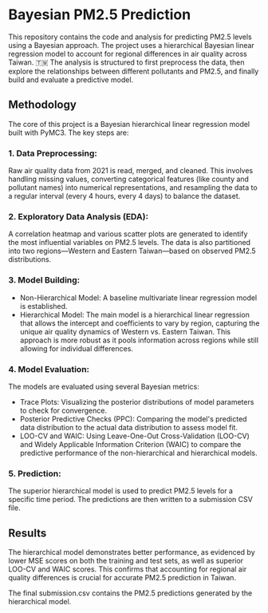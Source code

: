 # Bayesian PM2.5 Prediction
This repository contains the code and analysis for predicting PM2.5 levels using a Bayesian approach. The project uses a hierarchical Bayesian linear regression model to account for regional differences in air quality across Taiwan. 🇹🇼 The analysis is structured to first preprocess the data, then explore the relationships between different pollutants and PM2.5, and finally build and evaluate a predictive model.

## Methodology
The core of this project is a Bayesian hierarchical linear regression model built with PyMC3. The key steps are:
### 1. Data Preprocessing: 
Raw air quality data from 2021 is read, merged, and cleaned. This involves handling missing values, converting categorical features (like county and pollutant names) into numerical representations, and resampling the data to a regular interval (every 4 hours, every 4 days) to balance the dataset.

### 2. Exploratory Data Analysis (EDA): 
A correlation heatmap and various scatter plots are generated to identify the most influential variables on PM2.5 levels. The data is also partitioned into two regions—Western and Eastern Taiwan—based on observed PM2.5 distributions.

### 3. Model Building:
- Non-Hierarchical Model:
  A baseline multivariate linear regression model is established.
- Hierarchical Model:
  The main model is a hierarchical linear regression that allows the intercept and coefficients to vary by region, capturing the unique air quality dynamics of Western vs. Eastern Taiwan. This approach is more robust as it pools information across regions while still allowing for individual differences.

### 4. Model Evaluation: 
The models are evaluated using several Bayesian metrics:

- Trace Plots: Visualizing the posterior distributions of model parameters to check for convergence.
- Posterior Predictive Checks (PPC): Comparing the model's predicted data distribution to the actual data distribution to assess model fit.
- LOO-CV and WAIC: Using Leave-One-Out Cross-Validation (LOO-CV) and Widely Applicable Information Criterion (WAIC) to compare the predictive performance of the non-hierarchical and hierarchical models.

### 5. Prediction: 
The superior hierarchical model is used to predict PM2.5 levels for a specific time period. The predictions are then written to a submission CSV file.

## Results
The hierarchical model demonstrates better performance, as evidenced by lower MSE scores on both the training and test sets, as well as superior LOO-CV and WAIC scores. This confirms that accounting for regional air quality differences is crucial for accurate PM2.5 prediction in Taiwan.

The final submission.csv contains the PM2.5 predictions generated by the hierarchical model.
